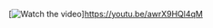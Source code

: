 [![Watch the video](https://img.youtube.com/vi/T-D1KVIuvjA/maxresdefault.jpg)]https://youtu.be/awrX9HQl4qM
